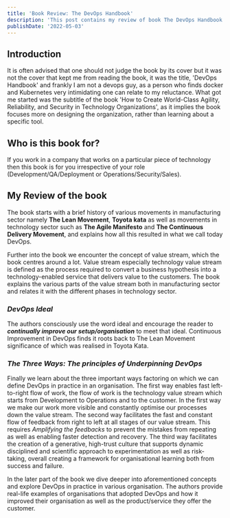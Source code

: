 ```yaml
---
title: 'Book Review: The DevOps Handbook'
description: 'This post contains my review of book The DevOps Handbook'
publishDate: '2022-05-03'
---
```


## Introduction

It is often advised that one should not judge the book by its cover but it was not the cover that kept me from reading the book, it was the title, 'DevOps Handbook' and frankly I am not a devops guy, as a person who finds docker and Kubernetes very intimidating one can relate to my reluctance.
What got me started was the subtitle of the book 'How to Create World-Class Agility, Reliability, and Security in Technology Organizations', as it implies the book focuses more on designing the organization, rather than learning about a specific tool.

## Who is this book for?

If you work in a company that works on a particular piece of technology then this book is for you irrespective of your role (Development/QA/Deployment or Operations/Security/Sales).

## My Review of the book

The book starts with a brief history of various movements in manufacturing sector namely **The Lean Movement**, **Toyota kata** as well as movements in technology sector such as **The Agile Manifesto** and **The Continuous Delivery Movement**, and explains how all this resulted in what we call today DevOps.

Further into the book we encounter the concept of value stream, which the book centres around a lot. Value stream especially technology value stream is defined as the process required to convert a business hypothesis into a technology-enabled service that delivers value to the customers. The book explains the various parts of the value stream both in manufacturing sector and relates it with the different phases in technology sector.

### _DevOps Ideal_

The authors consciously use the word ideal and encourage the reader to **_continually improve our setup/organisation_** to meet that ideal. Continuous Improvement in DevOps finds it roots back to The Lean Movement significance of which was realised in Toyota Kata.

### _The Three Ways: The principles of Underpinning DevOps_

Finally we learn about the three important ways factoring on which we can define DevOps in practice in an organisation.
The first way enables fast left-to-right flow of work, the flow of work is the technology value stream which starts from Development to Operations and to the customer. In the first way we make our work more visible and constantly optimise our processes down the value stream.
The second way facilitates the fast and constant flow of feedback from right to left at all stages of our value stream. This requires _Amplifying the feedbacks_ to prevent the mistakes from repeating as well as enabling faster detection and recovery.
The third way facilitates the creation of a generative, high-trust culture that supports dynamic disciplined and scientific approach to experimentation as well as risk-taking, overall creating a framework for organisational learning both from success and failure.

In the later part of the book we dive deeper into aforementioned concepts and explore DevOps in practice in various organisation. The authors provide real-life examples of organisations that adopted DevOps and how it improved their organisation as well as the product/service they offer the customer.
